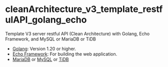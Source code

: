 # cleanArchitecture_v3_template_restfulAPI_golang_echo
Template V3 server restful API (Clean Architecture) with Golang, Echo Framework, and MySQL or MariaDB or TiDB

- [Golang](https://go.dev/): Version 1.20 or higher.
- [Echo Framework](https://echo.labstack.com/): For building the web application.
- [MariaDB](https://mariadb.org/download/) or [MySQL](https://www.mysql.com/downloads/) or [TiDB](https://www.pingcap.com/)
